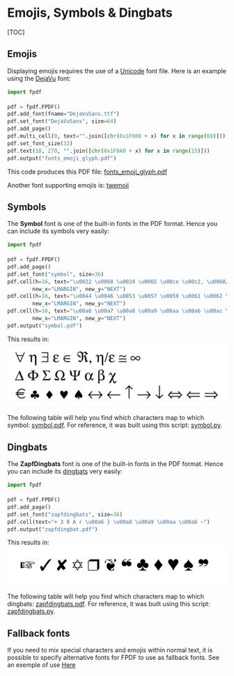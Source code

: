 # Emojis, Symbols & Dingbats #

[TOC]

## Emojis ##

Displaying emojis requires the use of a [Unicode](Unicode.md) font file.
Here is an example using the [DejaVu](https://dejavu-fonts.github.io) font:

```python
import fpdf

pdf = fpdf.FPDF()
pdf.add_font(fname="DejaVuSans.ttf")
pdf.set_font("DejaVuSans", size=64)
pdf.add_page()
pdf.multi_cell(0, text="".join([chr(0x1F600 + x) for x in range(68)]))
pdf.set_font_size(32)
pdf.text(10, 270, "".join([chr(0x1F0A0 + x) for x in range(15)]))
pdf.output("fonts_emoji_glyph.pdf")
```

This code produces this PDF file: [fonts_emoji_glyph.pdf](https://github.com/py-pdf/fpdf2/blob/master/test/fonts/fonts_emoji_glyph.pdf)

Another font supporting emojis is: [twemoji](https://github.com/13rac1/twemoji-color-font)

## Symbols ##

The **Symbol** font is one of the built-in fonts in the PDF format.
Hence you can include its symbols very easily:

```python
import fpdf

pdf = fpdf.FPDF()
pdf.add_page()
pdf.set_font("symbol", size=36)
pdf.cell(h=16, text="\u0022 \u0068 \u0024 \u0065 \u00ce \u00c2, \u0068/\u0065 \u0040 \u00a5",
        new_x="LMARGIN", new_y="NEXT")
pdf.cell(h=16, text="\u0044 \u0046 \u0053 \u0057 \u0059 \u0061 \u0062 \u0063",
        new_x="LMARGIN", new_y="NEXT")
pdf.cell(h=16, text="\u00a0 \u00a7 \u00a8 \u00a9 \u00aa \u00ab \u00ac \u00ad \u00ae \u00af \u00db \u00dc \u00de",
        new_x="LMARGIN", new_y="NEXT")
pdf.output("symbol.pdf")
```

This results in:
![Symbol font demo characters](Symbol.jpg)

The following table will help you find which characters map to which symbol: [symbol.pdf](symbol.pdf).
For reference, it was built using this script: [symbol.py](symbol.py).

## Dingbats ##

The **ZapfDingbats** font is one of the built-in fonts in the PDF format.
Hence you can include its [dingbats](https://en.wikipedia.org/wiki/Dingbat) very easily:

```python
import fpdf

pdf = fpdf.FPDF()
pdf.add_page()
pdf.set_font("zapfdingbats", size=36)
pdf.cell(text="+ 3 8 A r \u00a6 } \u00a8 \u00a9 \u00aa \u00ab ~")
pdf.output("zapfdingbat.pdf")
```

This results in:
![ZapfDingbats font demo characters](ZapfDingbats.jpg)

The following table will help you find which characters map to which dingbats: [zapfdingbats.pdf](zapfdingbats.pdf).
For reference, it was built using this script: [zapfdingbats.py](zapfdingbats.py).

## Fallback fonts ##

If you need to mix special characters and emojis within normal text, it is possible to specify alternative fonts for FPDF to use as fallback fonts. See an exemple of use [Here](Unicode.md#fallback-fonts)
